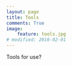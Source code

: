 ```yaml
---
layout: page
title: Tools
comments: True
image:
    feature: tools.jpg
# modified: 2016-02-01
---
```


Tools for use?